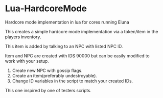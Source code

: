 # Lua-HardcoreMode
Hardcore mode implementation in lua for cores running Eluna

This creates a simple hardcore mode implementation via a token/item in the players inventory.

This item is added by talking to an NPC with listed NPC ID.

Item and NPC are created with IDS 90000 but can be easily modified to work with your setup.


1. Create new NPC with gossip flags.
2. Create an item(preferably undestroyable).
3. Change ID variables in the script to match your created IDs.




This one inspired by one of testers scripts.
